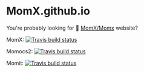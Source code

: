 # MomX.github.io

You're probably looking for :ring: [MomX/Momx](http://momx.github.io/MomX/) website?

MomX: [![Travis build status](https://travis-ci.org/MomX/MomX.svg?branch=master)](https://travis-ci.org/MomX/MomX)

Momocs2: [![Travis build status](https://travis-ci.org/MomX/Momocs2.svg?branch=master)](https://travis-ci.org/MomX/Momocs2)

Momit: [![Travis build status](https://travis-ci.org/MomX/Momit.svg?branch=master)](https://travis-ci.org/MomX/Momit)

